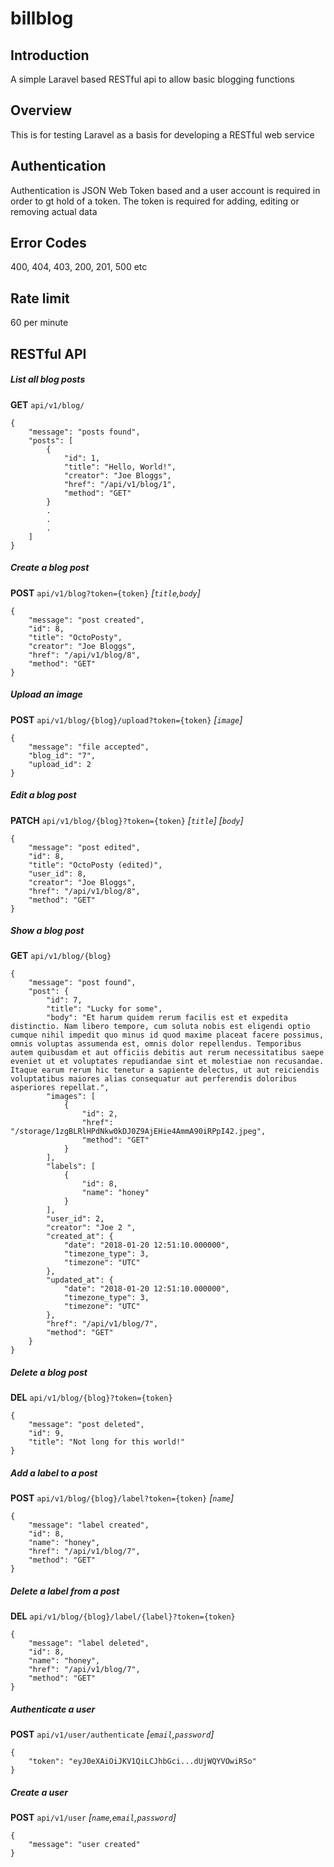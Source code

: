 # billblog

## Introduction
A simple Laravel based RESTful api to allow basic blogging functions

## Overview
This is for testing Laravel as a basis for developing a RESTful web service

## Authentication
Authentication is JSON Web Token based and a user account is required in order to gt hold of a token. The token is required for adding, editing or removing actual data

## Error Codes
400, 404, 403, 200, 201, 500 etc

## Rate limit
60 per minute

## RESTful API

##### List all blog posts
**GET** `api/v1/blog/`
```
{
    "message": "posts found",
    "posts": [
        {
            "id": 1,
            "title": "Hello, World!",
            "creator": "Joe Bloggs",
            "href": "/api/v1/blog/1",
            "method": "GET"
        }
        .
        .
        .
    ]
}
```

##### Create a blog post
**POST** `api/v1/blog?token={token}`
_[``title``,``body``]_
```
{
    "message": "post created",
    "id": 8,
    "title": "OctoPosty",
    "creator": "Joe Bloggs",
    "href": "/api/v1/blog/8",
    "method": "GET"
}
```

##### Upload an image
**POST** `api/v1/blog/{blog}/upload?token={token}`
_[``image``]_
```
{
    "message": "file accepted",
    "blog_id": "7",
    "upload_id": 2
}
```

##### Edit a blog post
**PATCH** `api/v1/blog/{blog}?token={token}`
_[``title``] [``body``]_
```
{
    "message": "post edited",
    "id": 8,
    "title": "OctoPosty (edited)",
    "user_id": 8,
    "creator": "Joe Bloggs",
    "href": "/api/v1/blog/8",
    "method": "GET"
}
```

##### Show a blog post
**GET** `api/v1/blog/{blog}`
```
{
    "message": "post found",
    "post": {
        "id": 7,
        "title": "Lucky for some",
        "body": "Et harum quidem rerum facilis est et expedita distinctio. Nam libero tempore, cum soluta nobis est eligendi optio cumque nihil impedit quo minus id quod maxime placeat facere possimus, omnis voluptas assumenda est, omnis dolor repellendus. Temporibus autem quibusdam et aut officiis debitis aut rerum necessitatibus saepe eveniet ut et voluptates repudiandae sint et molestiae non recusandae. Itaque earum rerum hic tenetur a sapiente delectus, ut aut reiciendis voluptatibus maiores alias consequatur aut perferendis doloribus asperiores repellat.",
        "images": [
            {
                "id": 2,
                "href": "/storage/1zgBLRlHPdNkw0kDJ0Z9AjEHie4AmmA90iRPpI42.jpeg",
                "method": "GET"
            }
        ],
        "labels": [
            {
                "id": 8,
                "name": "honey"
            }
        ],
        "user_id": 2,
        "creator": "Joe 2 ",
        "created_at": {
            "date": "2018-01-20 12:51:10.000000",
            "timezone_type": 3,
            "timezone": "UTC"
        },
        "updated_at": {
            "date": "2018-01-20 12:51:10.000000",
            "timezone_type": 3,
            "timezone": "UTC"
        },
        "href": "/api/v1/blog/7",
        "method": "GET"
    }
}
```

##### Delete a blog post
**DEL** `api/v1/blog/{blog}?token={token}`
```
{
    "message": "post deleted",
    "id": 9,
    "title": "Not long for this world!"
}
```

##### Add a label to a post
**POST** `api/v1/blog/{blog}/label?token={token}`
_[``name``]_
```
{
    "message": "label created",
    "id": 8,
    "name": "honey",
    "href": "/api/v1/blog/7",
    "method": "GET"
}
```

##### Delete a label from a post
**DEL** `api/v1/blog/{blog}/label/{label}?token={token}`
```
{
    "message": "label deleted",
    "id": 8,
    "name": "honey",
    "href": "/api/v1/blog/7",
    "method": "GET"
}
```

##### Authenticate a user
**POST** `api/v1/user/authenticate`
_[``email``,``password``]_
```
{
    "token": "eyJ0eXAiOiJKV1QiLCJhbGci...dUjWQYVOwiRSo"
}
```

##### Create a user
**POST** `api/v1/user`
_[``name``,``email``,``password``]_
```
{
    "message": "user created"
}
```